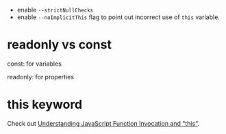 - enable `--strictNullChecks`
- enable `--noImplicitThis` flag to point out incorrect use of `this` variable.

# readonly vs const

const: for variables

readonly: for properties

# this keyword

Check out [Understanding JavaScript Function Invocation and "this"](https://yehudakatz.com/2011/08/11/understanding-javascript-function-invocation-and-this/).